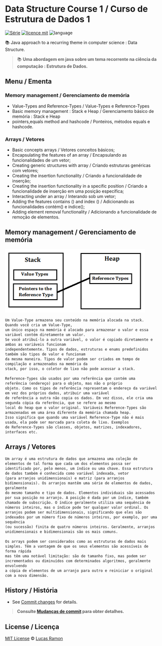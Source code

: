 # Data Structure Course 1 / Curso de Estrutura de Dados 1
[![Série](https://img.shields.io/badge/lramon2001-DataStructure-orange)](https://github.com/lramon2001/EstruturaDeDadosEalgoritmos)
[![licence mit](https://img.shields.io/badge/licence-MIT-blue.svg)](https://github.com/lramon2001/EstruturaDeDadosEalgoritmos/blob/main/LICENSE)
![language](https://img.shields.io/badge/java-only-yellow)

:books: Java approach to a recurring theme in computer science : Data Structure. 
> :books: **Uma abordagem em java sobre um tema recorrente na ciência da computação : Estrutura de Dados.**

## Menu / Ementa
###  Memory management / Gerenciamento de memória
- Value-Types and Reference-Types / Value-Types e Reference-Types
- Basic memory management : Stack e Heap / Gerenciamento básico de memória : Stack e Heap
- pointers,equals method and hashcode / Ponteiros, métodos equals e hashcode.
### Arrays / Vetores
- Basic concepts arrays / Vetores conceitos básicos;
- Encapsulating the features of an array / Encapsulando as funcionalidades de um vetor;
- Creating generic structures with array / Criando estruturas genéricas com vetores;
- Creating the insertion functionality / Criando a funcionalidade de inserção;
- Creating the insertion functionality in a specific position / Criando a funcionalidade de inserção em uma posição específica;
- Interacting under an array / Interando sob um vetor;
- Adding the features contains () and index () / Adicionando as funcionalidades contém() e índice();
- Adding element removal functionality / Adicionando a funcionalidade de remoção de elementos.

## Memory management / Gerenciamento de memória
![imagem](https://github.com/lramon2001/EstruturaDeDados1/blob/main/reference-type.png)
```
Um Value-Type armazena seu conteúdo na memória alocada na stack. Quando você cria um Value-Type, 
um único espaço na memória é alocado para armazenar o valor e essa variável contém diretamente um valor. 
Se você atribuí-lo a outra variável, o valor é copiado diretamente e ambas as variáveis funcionam 
independentemente. Tipos de dados, estruturas e enums predefinidos também são tipos de valor e funcionam 
da mesma maneira. Tipos de valor podem ser criados em tempo de compilação e armazenados na memória da
stack, por isso, o coletor de lixo não pode acessar a stack.

Reference-Types são usados por uma referência que contém uma referência (endereço) para o objeto, mas não o próprio 
objeto. Como os tipos de referência representam o endereço da variável em vez dos próprios dados, atribuir uma variável
de referência a outra não copia os dados. Em vez disso, ele cria uma segunda cópia da referência, que se refere ao mesmo 
local do heap que o valor original. Variáveis Reference-Types são armazenadas em uma área diferente da memória chamada heap.
Isso significa que quando uma variável Reference-Type não é mais usada, ela pode ser marcada para coleta de lixo. Exemplos 
de Reference-Types são classes, objetos, matrizes, indexadores, interfaces etc.
```
## Arrays / Vetores
```
Um array é uma estrutura de dados que armazena uma coleção de elementos de tal forma que cada um dos elementos possa ser 
identificado por, pelo menos, um índice ou uma chave. Essa estrutura de dados também é conhecida como variável indexada, vetor
(para arranjos unidimensionais) e matriz (para arranjos bidimensionais). Os arranjos mantêm uma série de elementos de dados, geralmente 
do mesmo tamanho e tipo de dados. Elementos individuais são acessados por sua posição no arranjo. A posição é dada por um índice, também
chamado de subscrição. O índice geralmente utiliza uma sequência de números inteiros, mas o índice pode ter qualquer valor ordinal. Os 
arranjos podem ser multidimensionais, significando que eles são indexados por um número fixo de números inteiros, por exemplo, por uma sequência 
(ou sucessão) finita de quatro números inteiros. Geralmente, arranjos unidimensionais e bidimensionais são os mais comuns.

Os arrays podem ser considerados como as estruturas de dados mais simples. Têm a vantagem de que os seus elementos são acessíveis de forma rápida 
mas têm uma notável limitação: são de tamanho fixo, mas podem ser incrementados ou diminuídos com determinados algoritmos, geralmente envolvendo 
a cópia de elementos de um arranjo para outro e reiniciar o original com a nova dimensão. 
```
## History / História
- See [Commit changes](https://github.com/lramon2001/Algoritmos/pulse) for details.

> **Consulte [Mudanças de commit](https://github.com/lramon2001/Algoritmos/pulse) para obter detalhes.**

## License / Licença

[MIT License](https://github.com/lramon2001/INMTE/blob/main/LICENSE) © [Lucas Ramon](https://github.com/lramon2001)
